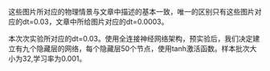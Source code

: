 这些图片所对应的物理情景与文章中描述的基本一致，唯一的区别只有这些图片对应的dt=0.03，文章中所给图片对应的dt=0.0003。

本次次实验所对应的dt=0.03。使用全连接神经网络架构，预实验后，我们决定建立有九个隐藏层的网络，每个隐藏层50个节点，使用tanh激活函数。样本批次大小为32,学习率为0.001。

